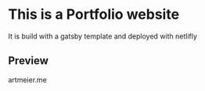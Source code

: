# This is a Portfolio website

It is build with a gatsby template and deployed with netlifly

## Preview

artmeier.me
